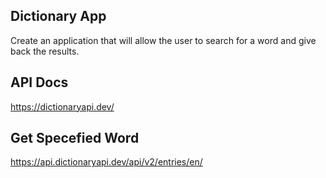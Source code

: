 ## Dictionary App

Create an application that will allow the user to search for a word and give back the results.

## API Docs

https://dictionaryapi.dev/

## Get Specefied Word

https://api.dictionaryapi.dev/api/v2/entries/en/<word>
